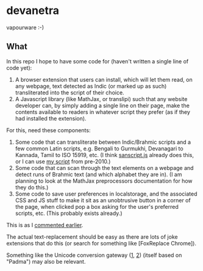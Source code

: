 # devanetra
vapourware :-)

## What

In this repo I hope to have some code for (haven't written a single line of code yet):

1. A browser extension that users can install, which will let them read, on any webpage, text detected as Indic (or marked up as such) transliterated into the script of their choice.
2. A Javascript library (like MathJax, or translipi) such that any website developer can, by simply adding a single line on their page, make the contents available to readers in whatever script they prefer (as if they had installed the extension).

For this, need these components:

1. Some code that can transliterate between Indic/Brahmic scripts and a few common Latin scripts, e.g. Bengali to Gurmukhi, Devanagari to Kannada, Tamil to ISO 15919, etc. (I think [sanscript.js](https://github.com/sanskrit/sanscript.js) already does this, or I can use [my script](http://shreevatsa.appspot.com/sanskrit/transliterate.html) from pre-2010.)
2. Some code that can scan through the text elements on a webpage and detect runs of Brahmic text (and which alphabet they are in). (I am planning to look at the MathJax preprocessors documentation for how they do this.)
3. Some code to save user preferences in localstorage, and the associated CSS and JS stuff to make it sit as an unobtrusive button in a corner of the page, when clicked pop a box asking for the user's preferred scripts, etc. (This probably exists already.)

This is as I [commented earlier](https://groups.google.com/d/msg/sanskrit-programmers/ybDO8l3dw6w/CeQ-x_FuDQAJ).

The actual text-replacement should be easy as there are lots of joke extensions that do this (or search for something like [FoxReplace Chrome]).

Something like the Unicode conversion gateway ([1](http://www.innovatrix.co.in/converter/), [2](http://unigateway.sourceforge.net/Main_Page)) (itself based on "Padma") may also be relevant.
